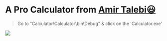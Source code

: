 # A Pro Calculator from [Amir Talebi😃](https://github.com/Amir10t)
> Go to "Calculator\Calculator\bin\Debug\" & click on the 'Calculator.exe'
<img src="https://github.com/Amir10t/calculator-pro-CSharp/blob/main/Screenshots/Screenshot%20(20).png">
